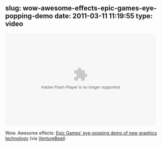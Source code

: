 slug: wow-awesome-effects-epic-games-eye-popping-demo
date: 2011-03-11 11:19:55
type: video
---

<object width="480" height="295"><param name="movie" value="http://www.youtube.com/e/VOxnqNMwpW4"></param><param name="allowFullScreen" value="true"></param><param name="allowscriptaccess" value="always"></param><embed src="http://www.youtube.com/e/VOxnqNMwpW4" type="application/x-shockwave-flash" width="480" height="295" allowscriptaccess="always" allowfullscreen="true"></embed></object>

Wow. Awesome effects: [Epic Games’ eye-popping demo of new graphics technology](http://www.youtube.com/watch?v=VOxnqNMwpW4&feature=player_embedded) (via [VentureBeat](http://youtube.com/user/VentureBeat))
